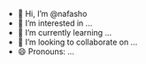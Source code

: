  - 👋 Hi, I’m @nafasho 
- 👀 I’m interested in ...
- 🌱 I’m currently learning ...   
- 💞️ I’m looking to collaborate on ...      
- 😄 Pronouns: ...  
     
<!---
nafasho/nafasho is a ✨ special ✨ repository because its `README.md` (this file) appears on your GitHub profile.  
You can click the Preview link to take a look at your changes.
--->  
 
